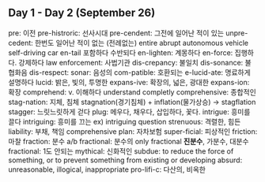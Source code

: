 ## Day 1 - Day 2 (September 26)

pre: 이전
pre-histroric: 선사시대
pre-cendent: 그전에 일어난 적이 있는
unpre-cedent: 한번도 일어난 적이 없는 (전례없는)
entire
abrupt
autonomous vehicle
self-driving car
en-tail 포함하다 수반되다
en-lighten: 계몽하다
en-force: 집행하다. 강제하다
law enforcement: 사법기관
dis-crepancy: 불일치
dis-sonance: 불협화음
dis-respect: 
sonar: 음성의
com-patible: 호환되는
e-lucid-ate: 명료하게 설명하다
lucid: 밝은, 빛의, 투명한 
expans-ive: 확장의, 넓은, 광대한
expans-ion: 확장
comprehend: v. 이해하다 understand completly 
comprehensive: 종합적인
stag-nation: 지체, 침체
stagnation(경기침체) + inflation(물가상승) -> stagflation
stagger: 느릿느릿하게 걷다
plug: 메우다, 채우다, 삽입하다, 꽃다.
intrigue: 흥미를 끌다
intriguing: 흥미를 끄는 ex) intriguing question
strenuous: 격렬한, 힘든
liability: 부채, 책임
comprehensive plan: 자차보험
super-ficial: 피상적인
friction: 마찰
fraction: 분수 a/b
fractional: 분수의
only fractional
**진분수**, 가분수, 대분수
fractional: 1도 안되는 
mythical: 신화적인
subdue: to reduce the force of something, or to prevent something from existing or developing
absurd: unreasonable, illogical, inappropriate
pro-lifi-c: 다산의, 비옥한
